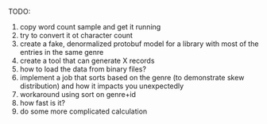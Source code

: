 
TODO:

1. copy word count sample and get it running
2. try to convert it ot character count
3. create a fake, denormalized protobuf model for a library
   with most of the entries in the same genre
4. create a tool that can generate X records
4. how to load the data from binary files?
5. implement a job that sorts based on the genre (to demonstrate skew distribution) and how it impacts you unexpectedly
6. workaround using sort on genre+id
7. how fast is it?
8. do some more complicated calculation
